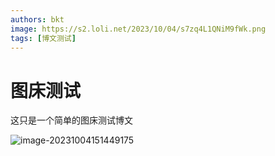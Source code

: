 ```yaml
---
authors: bkt
image: https://s2.loli.net/2023/10/04/s7zq4L1QNiM9fWk.png
tags: [博文测试]
---
```


# 图床测试

这只是一个简单的图床测试博文

<!--truncate-->

![image-20231004151449175](https://s2.loli.net/2023/10/04/s7zq4L1QNiM9fWk.png)
